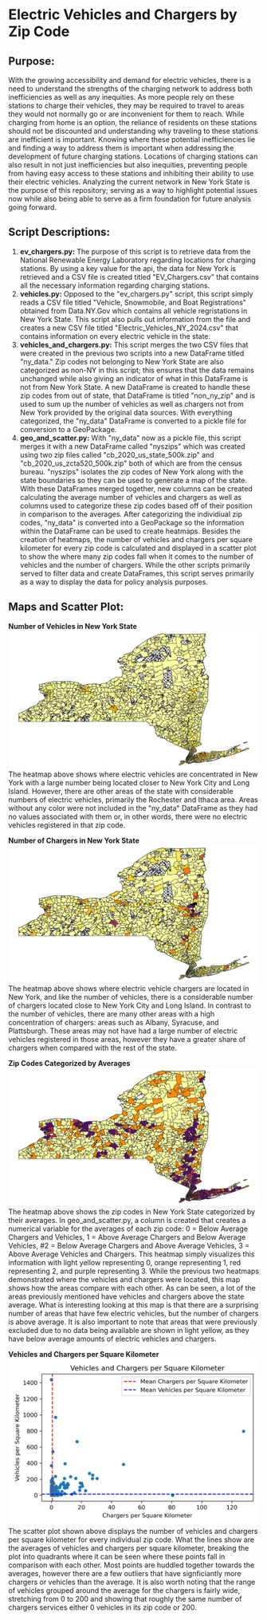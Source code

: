 # Electric Vehicles and Chargers by Zip Code

## Purpose:
With the growing accessibility and demand for electric vehicles, there is a need to understand the strengths of the charging network to address both inefficiencies as well as any inequities. As more people rely on these  stations to charge their vehicles, they may be required to travel to areas they would not normally go or are inconvenient for them to reach. While charging from home is an option, the reliance of residents on these stations should not be discounted and understanding why traveling to these stations are inefficient is important. Knowing where these potential inefficiencies lie and finding a way to address them is important when addressing the development of future charging stations. Locations of charging stations can also result in not just inefficiencies but also inequities, preventing people from having easy access to these stations and inhibiting their ability to use their electric vehicles. Analyzing the current network in New York State is the purpose of this repository; serving as a way to highlight potential issues now while also being able to serve as a firm foundation for future analysis going forward. 

## Script Descriptions:

1. **ev_chargers.py:** The purpose of this script is to retrieve data from the National Renewable Energy Laboratory regarding locations for charging stations. By using a key value for the api, the data for New York is retrieved and a CSV file is created titled "EV_Chargers.csv" that contains all the necessary information regarding charging stations.
2. **vehicles.py:** Opposed to the "ev_chargers.py" script, this script simply reads a CSV file titled "Vehicle, Snowmobile, and Boat Registrations" obtained from Data.NY.Gov which contains all vehicle regristations in New York State. This script also pulls out information from the file and creates a new CSV file titled "Electric_Vehicles_NY_2024.csv" that contains information on every electric vehicle in the state. 
3. **vehicles_and_chargers.py:** This script merges the two CSV files that were created in the previous two scripts into a new DataFrame titled "ny_data." Zip codes not belonging to New York State are also categorized as non-NY in this script; this ensures that the data remains unchanged while also giving an indicator of what in this DataFrame is not from New York State. A new DataFrame is created to handle these zip codes from out of state, that DataFrame is titled "non_ny_zip" and is used to sum up the number of vehicles as well as chargers not from New York provided by the original data sources. With everything categorized, the "ny_data" DataFrame is converted to a pickle file for conversion to a GeoPackage. 
4. **geo_and_scatter.py:** With "ny_data" now as a pickle file, this script merges it with a new DataFrame called "nyszips" which was created using two zip files called "cb_2020_us_state_500k.zip" and "cb_2020_us_zcta520_500k.zip" both of which are from the census bureau. "nyszips" isolates the zip codes of New York along with the state boundaries so they can be used to generate a map of the state. With these DataFrames merged together, new columns can be created calculating the average number of vehicles and chargers as well as columns used to categorize these zip codes based off of their position in comparison to the averages. After categorizing the individiual zip codes, "ny_data" is converted into a GeoPackage so the information within the DataFrame can be used to create heatmaps. Besides the creation of heatmaps, the number of vehicles and chargers per square kilometer for every zip code is calculated and displayed in a scatter plot to show the where many zip codes fall when it comes to the number of vehicles and the number of chargers. While the other scripts primarily served to filter data and create DataFrames, this script serves primarily as a way to display the data for policy analysis purposes. 

## Maps and Scatter Plot: 
**Number of Vehicles in New York State**
![num_vehicles](num_vehicles.png)
The heatmap above shows where electric vehicles are concentrated in New York with a large number being located closer to New York City and Long Island. However, there are other areas of the state with considerable numbers of electric vehicles, primarily the Rochester and Ithaca area. Areas without any color were not included in the "ny_data" DataFrame as they had no values associated with them or, in other words, there were no electric vehicles registered in that zip code. 

**Number of Chargers in New York State**
![num_chargers](num_chargers.png)
The heatmap above shows where electric vehicle chargers are located in New York, and like the number of vehicles, there is a considerable number of chargers located close to New York City and Long Island. In contrast to the number of vehicles, there are many other areas with a high concentration of chargers: areas such as Albany, Syracuse, and Plattsburgh. These areas may not have had a large number of electric vehicles registered in those areas, however they have a greater share of chargers when compared with the rest of the state. 

**Zip Codes Categorized by Averages**
![averages_categorized](averages_categorized.png)
The heatmap above shows the zip codes in New York State categorized by their averages. In geo_and_scatter.py, a column is created that creates a numerical variable for the averages of each zip code: 0 = Below Average Chargers and Vehicles, 1 = Above Average Chargers and Below Average Vehicles, #2 = Below Average Chargers and Above Average Vehicles, 3 = Above Average Vehicles and Chargers. This heatmap simply visualizes this information with light yellow representing 0, orange representing 1, red representing 2, and purple representing 3. While the previous two heatmaps demonstrated where the vehicles and chargers were located, this map shows how the areas compare with each other. As can be seen, a lot of the areas previously mentioned have vehicles and chargers above the state average. What is interesting looking at this map is that there are a surprising number of areas that have few electric vehicles, but the number of chargers is above average. It is also important to note that areas that were previously excluded due to no data being available are shown in light yellow, as they have below average amounts of electric vehicles and chargers.

**Vehicles and Chargers per Square Kilometer**
![Vehicles_and_Chargers_per_Square_Kilometer](Vehicles_and_Chargers_per_Square_Kilometer.png)
The scatter plot shown above displays the number of vehicles and chargers per square kilometer for every individual zip code. What the lines show are the averages of vehicles and chargers per square kilometer, breaking the plot into quadrants where it can be seen where these points fall in comparison with each other. Most points are huddled together towards the averages, however there are a few outliers that have signficiantly more chargers or vehicles than the average. It is also worth noting that the range of vehicles grouped around the average for the chargers is fairly wide, stretching from 0 to 200 and showing that roughly the same number of chargers services either 0 vehicles in its zip code or 200. 